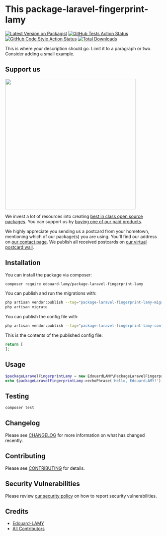 # This package-laravel-fingerprint-lamy

[![Latest Version on Packagist](https://img.shields.io/packagist/v/edouard-lamy/package-laravel-fingerprint-lamy.svg?style=flat-square)](https://packagist.org/packages/edouard-lamy/package-laravel-fingerprint-lamy)
[![GitHub Tests Action Status](https://img.shields.io/github/actions/workflow/status/edouard-lamy/package-laravel-fingerprint-lamy/run-tests.yml?branch=main&label=tests&style=flat-square)](https://github.com/edouard-lamy/package-laravel-fingerprint-lamy/actions?query=workflow%3Arun-tests+branch%3Amain)
[![GitHub Code Style Action Status](https://img.shields.io/github/actions/workflow/status/edouard-lamy/package-laravel-fingerprint-lamy/fix-php-code-style-issues.yml?branch=main&label=code%20style&style=flat-square)](https://github.com/edouard-lamy/package-laravel-fingerprint-lamy/actions?query=workflow%3A"Fix+PHP+code+style+issues"+branch%3Amain)
[![Total Downloads](https://img.shields.io/packagist/dt/edouard-lamy/package-laravel-fingerprint-lamy.svg?style=flat-square)](https://packagist.org/packages/edouard-lamy/package-laravel-fingerprint-lamy)

This is where your description should go. Limit it to a paragraph or two. Consider adding a small example.

## Support us

[<img src="https://github-ads.s3.eu-central-1.amazonaws.com/package-laravel-fingerprint-lamy.jpg?t=1" width="419px" />](https://spatie.be/github-ad-click/package-laravel-fingerprint-lamy)

We invest a lot of resources into creating [best in class open source packages](https://spatie.be/open-source). You can support us by [buying one of our paid products](https://spatie.be/open-source/support-us).

We highly appreciate you sending us a postcard from your hometown, mentioning which of our package(s) you are using. You'll find our address on [our contact page](https://spatie.be/about-us). We publish all received postcards on [our virtual postcard wall](https://spatie.be/open-source/postcards).

## Installation

You can install the package via composer:

```bash
composer require edouard-lamy/package-laravel-fingerprint-lamy
```

You can publish and run the migrations with:

```bash
php artisan vendor:publish --tag="package-laravel-fingerprint-lamy-migrations"
php artisan migrate
```

You can publish the config file with:

```bash
php artisan vendor:publish --tag="package-laravel-fingerprint-lamy-config"
```

This is the contents of the published config file:

```php
return [
];
```

## Usage

```php
$packageLaravelFingerprintLamy = new EdouardLAMY\PackageLaravelFingerprintLamy();
echo $packageLaravelFingerprintLamy->echoPhrase('Hello, EdouardLAMY!');
```

## Testing

```bash
composer test
```

## Changelog

Please see [CHANGELOG](CHANGELOG.md) for more information on what has changed recently.

## Contributing

Please see [CONTRIBUTING](CONTRIBUTING.md) for details.

## Security Vulnerabilities

Please review [our security policy](../../security/policy) on how to report security vulnerabilities.

## Credits

- [Edouard-LAMY](https://github.com/Edouard-LAMY)
- [All Contributors](../../contributors)
